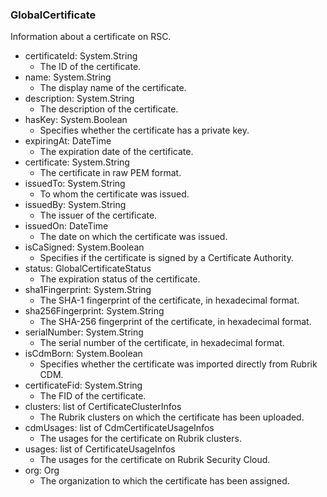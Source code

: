 ### GlobalCertificate
Information about a certificate on RSC.

- certificateId: System.String
  - The ID of the certificate.
- name: System.String
  - The display name of the certificate.
- description: System.String
  - The description of the certificate.
- hasKey: System.Boolean
  - Specifies whether the certificate has a private key.
- expiringAt: DateTime
  - The expiration date of the certificate.
- certificate: System.String
  - The certificate in raw PEM format.
- issuedTo: System.String
  - To whom the certificate was issued.
- issuedBy: System.String
  - The issuer of the certificate.
- issuedOn: DateTime
  - The date on which the certificate was issued.
- isCaSigned: System.Boolean
  - Specifies if the certificate is signed by a Certificate Authority.
- status: GlobalCertificateStatus
  - The expiration status of the certificate.
- sha1Fingerprint: System.String
  - The SHA-1 fingerprint of the certificate, in hexadecimal format.
- sha256Fingerprint: System.String
  - The SHA-256 fingerprint of the certificate, in hexadecimal format.
- serialNumber: System.String
  - The serial number of the certificate, in hexadecimal format.
- isCdmBorn: System.Boolean
  - Specifies whether the certificate was imported directly from Rubrik CDM.
- certificateFid: System.String
  - The FID of the certificate.
- clusters: list of CertificateClusterInfos
  - The Rubrik clusters on which the certificate has been uploaded.
- cdmUsages: list of CdmCertificateUsageInfos
  - The usages for the certificate on Rubrik clusters.
- usages: list of CertificateUsageInfos
  - The usages for the certificate on Rubrik Security Cloud.
- org: Org
  - The organization to which the certificate has been assigned.
